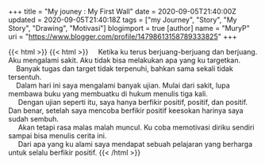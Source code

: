 +++
title = "My jouney : My First Wall"
date = 2020-09-05T21:40:00Z
updated = 2020-09-05T21:40:18Z
tags = ["my Journey", "Story", "My Story", "Drawing", "Motivasi"]
blogimport = true 
[author]
	name = "MuryP"
	uri = "https://www.blogger.com/profile/14798613158789333825"
+++

{{< html >}}
{{< html >}}
&nbsp; &nbsp; Ketika ku terus berjuang-berjuang dan berjuang. Aku mengalami sakit. Aku tidak bisa melakukan apa yang ku targetkan.<br />&nbsp; &nbsp; Banyak tugas dan target tidak terpenuhi, bahkan sama sekali tidak tersentuh.<br />&nbsp; &nbsp; Dalam hari ini saya mengalami banyak ujian. Mulai dari sakit, lupa membawa buku yang membuatku di hukum menulis tiga kali.<br />&nbsp; &nbsp; &nbsp;Dengan ujian seperti itu, saya hanya berfikir positif, positif, dan positif. Dan benar, setelah saya mencoba berfikir positif keesokan harinya saya sudah sembuh.<br />&nbsp; &nbsp; &nbsp;Akan tetapi rasa malas malah muncul. Ku coba memotivasi diriku sendiri sampai bisa menulis cerita ini.<br />&nbsp; &nbsp; &nbsp;Dari apa yang ku alami saya mendapat sebuah pelajaran yang berharga untuk selalu berfikir positif.
{{< /html >}}
